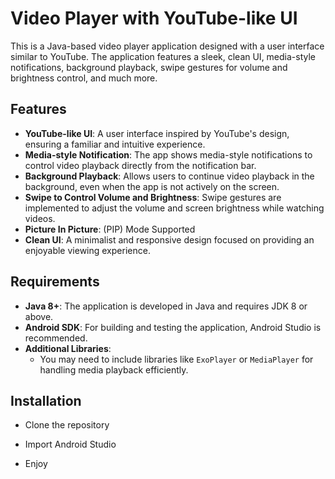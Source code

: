 # Video Player with YouTube-like UI

This is a Java-based video player application designed with a user interface similar to YouTube. The application features a sleek, clean UI, media-style notifications, background playback, swipe gestures for volume and brightness control, and much more. 

## Features

- **YouTube-like UI**: A user interface inspired by YouTube's design, ensuring a familiar and intuitive experience.
- **Media-style Notification**: The app shows media-style notifications to control video playback directly from the notification bar.
- **Background Playback**: Allows users to continue video playback in the background, even when the app is not actively on the screen.
- **Swipe to Control Volume and Brightness**: Swipe gestures are implemented to adjust the volume and screen brightness while watching videos.
- **Picture In Picture**: (PIP) Mode Supported
- **Clean UI**: A minimalist and responsive design focused on providing an enjoyable viewing experience.

## Requirements

- **Java 8+**: The application is developed in Java and requires JDK 8 or above.
- **Android SDK**: For building and testing the application, Android Studio is recommended.
- **Additional Libraries**: 
  - You may need to include libraries like `ExoPlayer` or `MediaPlayer` for handling media playback efficiently.

## Installation

- Clone the repository


- Import Android Studio 

- Enjoy
